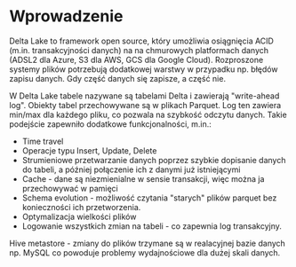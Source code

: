 # Wprowadzenie

Delta Lake to framework open source, który umożliwia osiągnięcia ACID (m.in. transakcyjności danych) na
na chmurowych platformach danych (ADSL2 dla Azure, S3 dla AWS, GCS dla Google Cloud).
Rozproszone systemy plików potrzebują dodatkowej warstwy w przypadku np. błędów zapisu danych.
Gdy część danych się zapisze, a część nie. 

W Delta Lake tabele nazywane są tabelami Delta i zawierają "write-ahead log". Obiekty tabel
przechowywane są w plikach Parquet. Log ten zawiera min/max dla każdego pliku, co pozwala
na szybkość odczytu danych. Takie podejście zapewniło dodatkowe funkcjonalności, m.in.:
 - Time travel
 - Operacje typu Insert, Update, Delete
 - Strumieniowe przetwarzanie danych poprzez szybkie dopisanie danych do tabeli, a później 
   połączenie ich z danymi już istniejącymi
 - Cache - dane są niezmienialne w sensie transakcji, więc można ja przechowywać w pamięci
 - Schema evolution - możliwość czytania "starych" plików parquet bez konieczności ich przetworzenia.
 - Optymalizacja wielkości plików
 - Logowanie wszystkich zmian na tabeli - co zapewnia log transakcyjny.

Hive metastore - zmiany do plików trzymane są w realacyjnej bazie danych np. MySQL
co powoduje problemy wydajnościowe dla dużej skali danych.